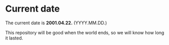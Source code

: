 # Current date

The current date is **2001.04.22.** (YYYY.MM.DD.)

This repository will be good when the world ends, so we will know how long it lasted.